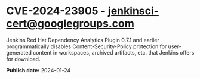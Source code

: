 # CVE-2024-23905 - jenkinsci-cert@googlegroups.com

Jenkins Red Hat Dependency Analytics Plugin 0.7.1 and earlier programmatically disables Content-Security-Policy protection for user-generated content in workspaces, archived artifacts, etc. that Jenkins offers for download.

**Publish date:** 2024-01-24
